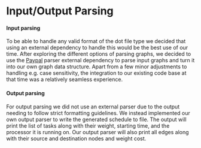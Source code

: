# Input/Output Parsing

#### Input parsing
To be able to handle any valid format of the dot file type we decided that using an
external dependency to handle this would be the best use of our time.
After exploring the different options of parsing graphs,
we decided to use the [Paypal](../design/externalDependencies.md) parser external dependency
to parse input graphs and turn it into our own graph data structure. Apart from a few minor adjustments
to handling e.g. case sensitivity, the integration to our existing code base at that time was a relatively seamless experience. 

#### Output parsing
For output parsing we did not use an external parser due to the output needing to follow strict formatting
guidelines. We instead implemented our own output parser to write the generated schedule to file.
The output will print the list of tasks along with their weight, starting time, and the processor it is
running on. Our output parser will also print all edges along with their source and destination nodes and weight cost.